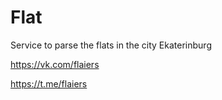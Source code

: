 # Flat

Service to parse the flats in the city Ekaterinburg

https://vk.com/flaiers

https://t.me/flaiers
